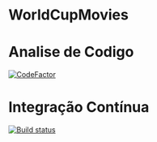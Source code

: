 # WorldCupMovies

# Analise de Codigo
[![CodeFactor](https://www.codefactor.io/repository/github/cpsilva/worldcupmovies/badge)](https://www.codefactor.io/repository/github/cpsilva/worldcupmovies)

# Integração Contínua
[![Build status](https://ci.appveyor.com/api/projects/status/ctortolvefrwxntf?svg=true)](https://ci.appveyor.com/project/cpsilva/worldcupmovies)
